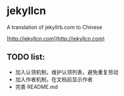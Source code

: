 jekyllcn
========

A translation of jekyllrb.com to Chinese

[http://jekyllcn.com](http://jekyllcn.com)

TODO list:
----------

* 加入认领机制，维护认领列表，避免重复劳动
* 加入作者机制，在文档前显示作者
* 完善 README.md
